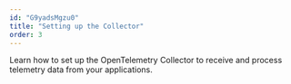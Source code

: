```yaml
---
id: "G9yadsMgzu0"
title: "Setting up the Collector"
order: 3
---
```


Learn how to set up the OpenTelemetry Collector to receive and process telemetry data from your applications.
